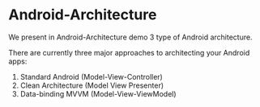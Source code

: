 # Android-Architecture
We present in Android-Architecture demo 3 type of Android architecture.

There are currently three major approaches to architecting your Android apps:
1.	Standard Android (Model-View-Controller)
2.	Clean Architecture (Model View Presenter) 
3.	Data-binding MVVM (Model-View-ViewModel) 
